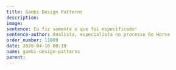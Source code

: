 ```yaml
---
title: Gambi Design Patterns
description: 
image: 
sentence: Eu fiz somente o que foi especificado!
sentence-author: Analista, especialista no processo Go Horse
order_number: 11000
date: 2020-04-16 00:10
name: gambi-design-patterns
parent:
---
```

